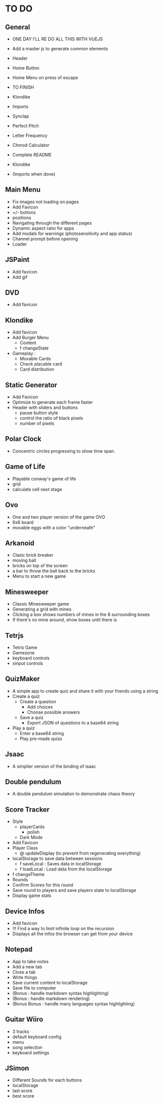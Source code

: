 # TO DO

## General
 + ONE DAY I'LL RE DO ALL THIS WITH VUEJS

 + Add a master js to generate common elements
  + Header
  + Home Button
  + Home Menu on press of escape

 + TO FINISH
  + Klondike

 + Imports
  + Synclap
  + Perfect Pitch
  + Letter Frequency
  + Chmod Calculator

 + Complete README
  + Klondike
  + (Imports when done)

## Main Menu
 + Fix images not loading on pages
 + Add Favicon
 + +/- buttons
  + positions
  + Navigating through the different pages
 + Dynamic aspect ratio for apps
 + Add modals for warnings (photosensitivity and app status) 
 + Channel prompt before opening
 + Loader

## JSPaint
 + Add favicon
 + Add gif

## DVD
 + Add favicon

## Klondike
 + Add favicon
 + Add Burger Menu
    + Content
    + f changeState
 + Gameplay :
   + Movable Cards
   + Check placable card
   + Card distribution

## Static Generator
+ Add Favicon
 + Optimize to generate each frame faster
 + Header with sliders and buttons
   + pause button style
   + control the ratio of black pixels
   + number of pixels

## Polar Clock
 + Concentric circles progressing to show time span.

## Game of Life
 + Playable conway's game of life
  + grid
  + calculate cell next stage

## Ovo
 + One and two player version of the game OVO
  + 6x6 board
  + movable eggs with a color "underneath"

## Arkanoid
 + Clasic brick breaker
  + moving ball
  + bricks on top of the screen
  + a bar to throw the ball back to the bricks
 + Menu to start a new game

## Minesweeper
 + Classic Minesweeper game
  + Generating a grid with mines
  + Clicking a box shows numbers of mines in the 8 surrounding boxes
  + If there's no mine around, show boxes until there is

## Tetrjs
 + Tetris Game
  + Gamezone
  + keyboard controls
  + xinput controls

## QuizMaker
 + A simple app to create quiz and share it with your friends using a string
  + Create a quiz
    + Create a question
      + Add choices
      + Choose possible answers
    + Save a quiz
      + Export JSON of questions to a base64 string
  + Play a quiz
    + Enter a base64 string
    + Play pre-made quizs

## Jsaac
 + A simplier version of the binding of isaac

## Double pendulum
 + A double pendulum simulation to demonstrate chaos theory

## Score Tracker
 + Style
   + playerCards
     + polish
   + Dark Mode
 + Add Favicon
 + Player Class
   + @ updateDisplay (to prevent from regenerating everything)
 + localStorage to save data between sessions
   + f saveLocal : Saves data in localStorage
   + f loadLocal : Load data from the localStorage
 + f changeTheme
 + Rounds
  + Confirm Scores for this round
  + Save round to players and save players state to localStorage
 + Display game stats

## Device Infos
 + Add favicon
 + !!! Find a way to limit infinite loop on the recursion
 + Displays all the infos the browser can get from your device

## Notepad
 + App to take notes
  + Add a new tab
  + Close a tab
  + Write things
  + Save current content to localStorage
  + Save file to computer
  + (Bonus : handle markdown syntax highlighting)
  + (Bonus : handle markdown rendering)
  + (Bonus Bonus : handle many languages syntax highlighting)

## Guitar Wiiro
 + 3 tracks
 + default keyboard config
 + menu
  + song selection
  + keyboard settings

## JSimon
 + Different Sounds for each buttons
 + localStorage
  + last score
  + best score
